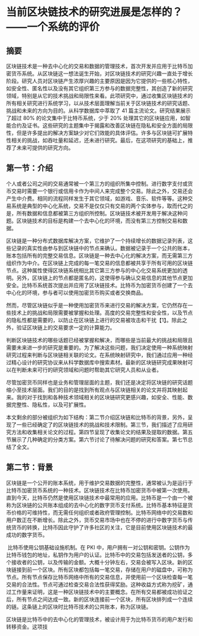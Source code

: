 # 当前区块链技术的研究进展是怎样的？——一个系统的评价

## 摘要

​		区块链技术是一种去中心化的交易和数据的管理技术，首次开发并应用于比特币加密货币系统。从区块链这一想法诞生开始，对区块链技术的研究兴趣一直处于增长阶段。研究人员对区块链产生浓厚兴趣的主要原因是因为它提供的一些核心特性，如安全性、匿名性以及没有其它组织第三方参与的数据完整性，其创造了新的研究领域，特别是从它的技术挑战和局限性来看。此项研究中，通过收集区块链技术的所有相关研究进行系统学习，以从技术层面理解当前关于区块链技术的研究话题、挑战和未来的方向为目的。从科学数据库中萃取了 41 篇主流论文。研究结果展示了超过 80% 的论文集中于比特币系统，少于 20% 处理其它的区块链应用，如智能合约及证书。这些研究的主题集中于揭露和改善区块链在隐私和安全方面的局限性，但是许多提出的解决方案缺少对它们效能的具体评估。许多与区块链可扩展特性相关的挑战，如吞吐量和延迟，还未进行研究。最后，在这项研究的基础上，推荐了未来可提供的研究方向。

## 第一节：介绍

​		个人或者公司之间的交易通常被一个第三方的组织所集中控制。进行数字支付或货币交易时需要一个银行或信用卡作为中间人来完成整个交易。除此之外，交易还会产生中介费。相同的流程同样发生于其它领域，如游戏、音乐、软件等等。这种交易系统是典型的中心化系统，交易不是仅仅只有交易的两个实体参与，取而代之的是，所有数据和信息都被第三方组织所控制。区块链技术被开发用于解决这种问题。区块链技术的目标是构建一个去中心化的环境，而没有第三方控制交易和数据。

​		区块链是一种分布式数据库解决方案，它维护了一个持续增长的数据记录列表，这些记录的真实性由参与到区块链中的节点来确认。数据被记录于一个公共的账本，账本包括所有的完整交易信息。区块链是一种去中心化的解决方案，而无需第三方组织作为中介。在区块链上完成的每一笔交易的信息都被共享于所有可用的区块链节点。这种属性使得区块链系统相比其它第三方参与的中心化交易系统更加的透明。另外，区块链上的节点都是匿名的，这使得参与确认交易信息的其他节点更加安全。比特币系统首次提出并应用了区块链技术。比特币为加密货币创建了一个去中心化的环境，参与者可以使用加密货币购买或者交换商品。

​		然而，尽管区块链似乎是一种使用加密货币来进行交易的解决方案，它仍然存在一些技术上的挑战和局限需要被掌握和处理。高度的交易完整性和安全性，以及节点的隐私性都是需要的，以防止在区块链上进行的交易被攻击和干扰【1】。除此之外，验证区块链上的交易要求一定的计算能力。

​		判断区块链技术的哪些话题已经被掌握和解决，而哪些是当前最大的挑战和局限且需要未来进一步的研究是重要的。为了解决这些问题，我们决定使用一种系统映射研究过程来判断与区块链相关联的论文。在系统映射研究中，我们通过应用一种经过精心设计的研究协议来从科学数据库中搜索素材。最新的区块链研究成果映射可以在判断未来可行的研究领域和问题时帮助其它研究人员和从业者。

尽管加密货币同样也是业务和管理层面的主题，我们还是决定将区块链的研究话题缩小至技术层面。我们的目的是找到所有观点与区块链相关的论文并将其映射起来。我的对于找到和各种技术领域相关的区块链研究更感兴趣，如安全、性能、数据完整性、隐私性，以及可扩展性。

​		本文剩余的部分被组织为如下结构：第二节介绍区块链和比特币的背景，另外，呈现了一些已经确定了的区块链技术的挑战和技术限制。第三节，我们描述了应用研究方法和收集相关论文的过程。第四节呈现了收集论文的结果及提取的数据。第五节展示了几种确定的分类方案。第六节讨论了待解决问题的研究和答案。第七节总结了全文。

## 第二节：背景

​		区块链是一个公开的账本系统，用于维护交易数据的完整性，通常被认为是运行于比特币加密货币系统的一种技术。区块链技术在比特币加密货币中被第一次使用。直到今天，比特币仍然是使用区块链技术中最常用的应用。比特币是一个由一个被称为区块链的公共账本组成的去中心化的数字货币支付系统。比特币基本特征是货币价格的可维持性，而无需任何组织或者政府管理控制。比特币网络中的交易数和用户数正在不断增长。除此之外，货币交易市场中也在不停的进行中数字货币与传统货币的转换，比特币因此守护了许多社区的关注，它是目前使用区块链技术的最成功的数字货币。

​		比特币使用公钥基础设施机制。在 PKI 中，用户拥有一对公钥和密钥。公钥作为比特币钱包的地址，私钥作为用户的认证。比特币中的交易包括发送者的公钥，多个接收者的公钥，以及传输的金额。大概十分钟左右，交易会被写入区块。新的区块链接到前一个区块。所有区块都包括每一笔交易，存储在用户的磁盘中，可称为节点。所有节点保存比特币网络中所有的交易信息，并使用前一个区块检查每一笔交易的合法性。节点可通过检查交易合法性获得奖励。这种收益方式称为挖矿，通过工作量来证明，这是一种区块链技术中的主要概念。在所有交易都被成功验证之后，所有节点之间达成一致。新的区块连接前一个区块，所有区块排列成一个连续的链。这条链上的区块时比特币技术的公共账本，称为区块链。

​		区块链是比特币中的去中心化的管理技术，被设计用于为比特币货币的用户发行和转移资金。这项技

